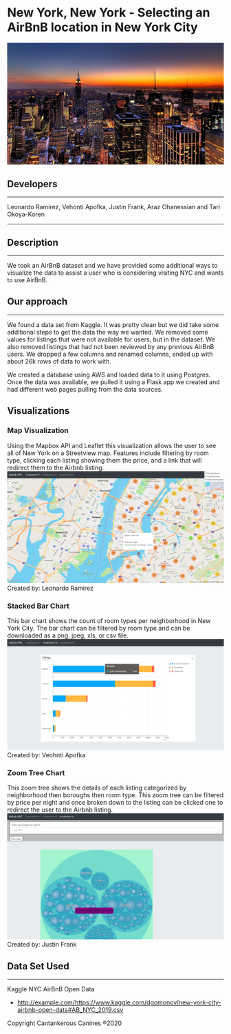 # New York, New York - Selecting an AirBnB location in New York City
![NYC](ETL_Flask/Resources/Images/Jg14FgM.jpg)


## Developers
***
Leonardo Ramirez, Vehonti Apofka, Justin Frank, Araz Ohanessian and Tari Okoya-Koren
***
## Description
***
We took an AirBnB dataset and we have provided some additional ways to visualize the data to assist a user who is considering visiting NYC and wants to use AirBnB.

## Our approach
***
We found a data set from Kaggle.  It was pretty clean but we did take some additional steps to get the data the way we wanted.  We removed some values for listings that were not available for users, but in the dataset. We also removed listings that had not been reviewed by any previous AirBnB users. We dropped a few columns and renamed columns, ended up with about 26k rows of data to work with.  

We created a database using AWS and loaded data to it using Postgres.  Once the data was available, we pulled it using a Flask app we created and had different web pages pulling from the data sources.

## Visualizations

### Map Visualization
Using the Mapbox API and Leaflet this visualization allows the user to see all of New York on a Streetview map. Features include filtering by room type, clicking each listing showing them the price, and a link that will redirect them to the Airbnb listing.
![NYC](ETL_Flask/Resources/Images/map_viz.png)
Created by: Leonardo Ramirez

### Stacked Bar Chart
This bar chart shows the count of room types per neighborhood in New York City. The bar chart can be filtered by room type and can be downloaded as a png, jpeg, xls, or csv file. 
![NYC](ETL_Flask/Resources/Images/stacked_bar.png)
Created by: Veohnti Apofka

### Zoom Tree Chart
This zoom tree shows the details of each listing categorized by neighborhood then boroughs then room type. This zoom tree can be filtered by price per night and once broken down to the listing can be clicked one to redirect the user to the Airbnb listing.
![NYC](ETL_Flask/Resources/Images/zoomTree.png)
Created by: Justin Frank

## Data Set Used
***
Kaggle NYC AirBnB Open Data
* http://example.com/https://www.kaggle.com/dgomonov/new-york-city-airbnb-open-data#AB_NYC_2019.csv

Copyright Cantankerous Canines &reg;2020
